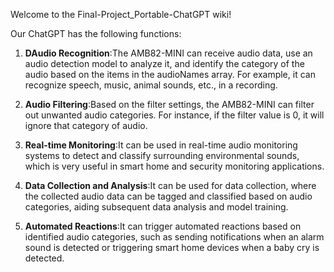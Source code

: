 Welcome to the Final-Project_Portable-ChatGPT wiki!

Our ChatGPT has the following functions:

1. **DAudio Recognition**:The AMB82-MINI can receive audio data, use an audio detection model to analyze it, and identify the category of the audio based on the items in the audioNames array. For example, it can recognize speech, music, animal sounds, etc., in a recording.

2. **Audio Filtering**:Based on the filter settings, the AMB82-MINI can filter out unwanted audio categories. For instance, if the filter value is 0, it will ignore that category of audio.

3. **Real-time Monitoring**:It can be used in real-time audio monitoring systems to detect and classify surrounding environmental sounds, which is very useful in smart home and security monitoring applications.

4. **Data Collection and Analysis**:It can be used for data collection, where the collected audio data can be tagged and classified based on audio categories, aiding subsequent data analysis and model training.

5. **Automated Reactions**:It can trigger automated reactions based on identified audio categories, such as sending notifications when an alarm sound is detected or triggering smart home devices when a baby cry is detected.


